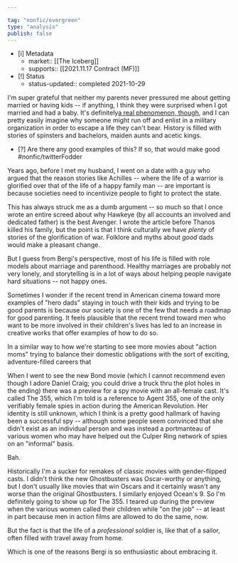 ```yaml
---

tag: "nonfic/evergreen"
type: "analysis"
publish: false
---
```


- [i] Metadata
	- market:: [[The Iceberg]]
	- supports:: [[2021.11.17 Contract (MF)]]
- [!] Status
	-  status-updated:: completed 2021-10-29

I'm super grateful that neither my parents never pressured me about getting married or having kids -- if anything, I think they were surprised when I got married and had a baby. It's definitely[a real phenomenon, though](https://twitter.com/andreagrimes/status/1453769988716834819?t=YpvCxQ56DyEizgUGBxTHIA&s=19), and I can pretty easily imagine why someone might run off and enlist in a military organization in order to escape a life they can't bear. History is filled with stories of spinsters and bachelors, maiden aunts and acetic kings. 
 
- [?] Are there any good examples of this? If so, that would make good #nonfic/twitterFodder 

Years ago, before I met my husband, I went on a date with a guy who argued that the reason stories like Achilles -- where the life of a warrior is glorified over that of the life of a happy family man -- are important is because societies need to incentivize people to fight to protect the state.

This has always struck me as a dumb argument -- so much so that I once wrote an entire screed about why Hawkeye (by all accounts an involved and dedicated father) is the best Avenger. I wrote the article before Thanos killed his family, but the point is that I think culturally we have _plenty_ of stories of the glorification of war. Folklore and myths about _good_ dads would make a pleasant change. 

But I guess from Bergi's perspective, most of his life is filled with role models about marriage and parenthood. Healthy marriages are probably not very lonely, and storytelling is in a lot of ways about helping people navigate hard situations -- not happy ones. 

Sometimes I wonder if the recent trend in American cinema toward more examples of "hero dads" staying in touch with their kids and trying to be good parents is because our society is one of the few that needs a roadmap for good parenting. It feels plausible that the recent trend toward men who want to be more involved in their children's lives has led to an increase in creative works that offer examples of how to do so. 

In a similar way to how we're starting to see more movies about "action moms" trying to balance their domestic obligations with the sort of exciting, adventure-filled careers that 

When I went to see the new Bond movie (which I cannot recommend even though I adore Daniel Craig; you could drive a truck thru the plot holes in the ending) there was a preview for a spy movie with an all-female cast. It's called The 355, which I'm told is a reference to Agent 355, one of the only verifiably female spies in action during the American Revolution. Her identity is still unknown, which I think is a pretty good hallmark of having been a successful spy -- although some people seem convinced that she didn't exist as an individual person and was instead a portmanteau of various women who may have helped out the Culper Ring network of spies on an "informal" basis. 

Bah.

Historically I'm a sucker for remakes of classic movies with gender-flipped casts. I didn't think the new Ghostbusters was Oscar-worthy or anything, but I don't usually like movies that win Oscars and it certainly wasn't any worse than the original Ghostbusters. I similarly enjoyed Ocean's 9. So I'm definitely going to show up for The 355. I teared up during the preview when the various women called their children while "on the job" -- at least in part because men in action films are allowed to do the same, now. 

But the fact is that the life of a _professional_ soldier is, like that of a sailor, often filled with travel away from home. 

Which is one of the reasons Bergi is so enthusiastic about embracing it. 